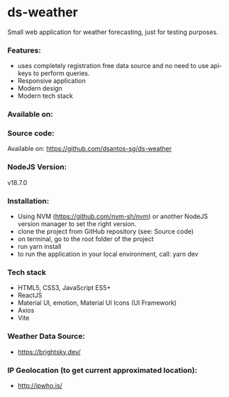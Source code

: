 # ds-weather
Small web application for weather forecasting, just for testing purposes.

### Features:
- uses completely registration free data source and no need to use api-keys to perform queries.
- Responsive application
- Modern design
- Modern tech stack

### Available on:


### Source code:
Available on:
https://github.com/dsantos-sg/ds-weather

### NodeJS Version:
v18.7.0

### Installation:
- Using NVM (https://github.com/nvm-sh/nvm) or another NodeJS version manager to set the right version.
- clone the project from GitHub repository (see: Source code)
- on terminal, go to the root folder of the project
- run yarn install
- to run the application in your local environment, call: yarn dev


### Tech stack
- HTML5, CSS3, JavaScript ES5+
- ReactJS
- Material UI, emotion, Material UI Icons (UI Framework)
- Axios
- Vite

### Weather Data Source:
- https://brightsky.dev/

### IP Geolocation (to get current approximated location):
- http://ipwho.is/



